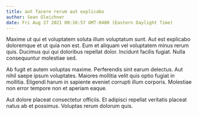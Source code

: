 ```yaml
---
title: aut facere rerum aut explicabo
author: Sean Gleichner
date: Fri Aug 27 2021 00:16:57 GMT-0400 (Eastern Daylight Time)
---
```

Maxime ut qui et voluptatem soluta illum voluptatum sunt. Aut est explicabo doloremque et ut quia non est. Eum et aliquam vel voluptatem minus rerum quis. Ducimus qui qui doloribus repellat dolor. Incidunt facilis fugiat. Nulla consequuntur molestiae sed.

 Ab fugit et autem voluptas maxime. Perferendis sint earum delectus. Aut nihil saepe ipsum voluptates. Maiores mollitia velit quis optio fugiat in mollitia. Eligendi harum in sapiente eveniet corrupti illum corporis. Molestiae non error tempore non et aperiam eaque.

 Aut dolore placeat consectetur officiis. Et adipisci repellat veritatis placeat natus ab et possimus. Voluptas rerum dolorum quis.